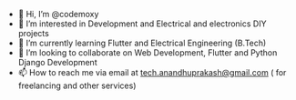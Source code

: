 - 👋 Hi, I’m @codemoxy
- 👀 I’m interested in Development and Electrical and electronics DIY projects 
- 🌱 I’m currently learning Flutter and Electrical Engineering (B.Tech)
- 💞️ I’m looking to collaborate on Web Development, Flutter and Python Django Development
- 📫 How to reach me via email at tech.anandhuprakash@gmail.com ( for freelancing and other services)

<!---
codemoxy/codemoxy is a ✨ special ✨ repository because its `README.md` (this file) appears on your GitHub profile.
You can click the Preview link to take a look at your changes.
--->
